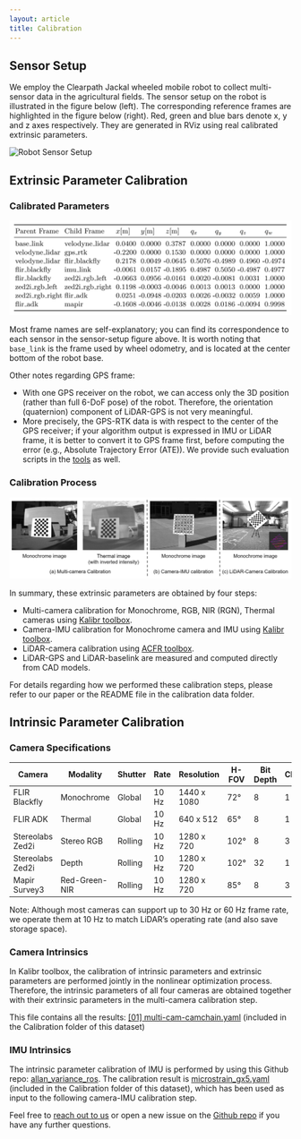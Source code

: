 ```yaml
---
layout: article
title: Calibration
---
```


## Sensor Setup
We employ the Clearpath Jackal wheeled mobile robot to collect multi-sensor data in the agricultural fields.
The sensor setup on the robot is illustrated in the figure below (left).
The corresponding reference frames are highlighted in the figure below (right).
Red, green and blue bars denote x, y and z axes respectively. They are generated in RViz using real calibrated extrinsic parameters.

![Robot Sensor Setup](./figures/robot.png)

## Extrinsic Parameter Calibration
### Calibrated Parameters
![Extrinsic Calibration Summary](./figures/extrinsic_param_summary.png)

Most frame names are self-explanatory; you can find its correspondence to each sensor in the sensor-setup figure above.
It is worth noting that `base_link` is the frame used by wheel odometry, and is located at the center bottom of the robot base.

Other notes regarding GPS frame:
- With one GPS receiver on the robot, we can access only the 3D position (rather than full 6-DoF pose) of the robot. Therefore, the orientation (quaternion) component of LiDAR-GPS is not very meaningful.
- More precisely, the GPS-RTK data is with respect to the center of the GPS receiver; if your algorithm output is expressed in IMU or LiDAR frame, it is better to convert it to GPS frame first, before computing the error (e.g., Absolute Trajectory Error (ATE)). We provide such evaluation scripts in the [tools](tools.html) as well.

### Calibration Process
![Calibration images](./figures/calibration_image.png)

In summary, these extrinsic parameters are obtained by four steps:
- Multi-camera calibration for Monochrome, RGB, NIR (RGN), Thermal cameras using [Kalibr toolbox](https://github.com/ethz-asl/kalibr).
- Camera-IMU calibration for Monochrome camera and IMU using [Kalibr toolbox](https://github.com/ethz-asl/kalibr).
- LiDAR-camera calibration using [ACFR toolbox](https://github.com/acfr/cam_lidar_calibration).
- LiDAR-GPS and LiDAR-baselink are measured and computed directly from CAD models.

For details regarding how we performed these calibration steps, please refer to our paper or the README file in the calibration data folder.

## Intrinsic Parameter Calibration
### Camera Specifications

| Camera           | Modality      | Shutter | Rate  | Resolution  | H-FOV | Bit Depth | Channel |
|------------------|---------------|---------|-------|-------------|-------|-----------|---------|
| FLIR Blackfly    | Monochrome    | Global  | 10 Hz | 1440 x 1080 | 72°   | 8         | 1       |
| FLIR ADK         | Thermal       | Global  | 10 Hz | 640 x 512   | 65°   | 8         | 1       |
| Stereolabs Zed2i | Stereo RGB    | Rolling | 10 Hz | 1280 x 720  | 102°  | 8         | 3 x 2   |
| Stereolabs Zed2i | Depth         | Rolling | 10 Hz | 1280 x 720  | 102°  | 32        | 1       |
| Mapir Survey3    | Red-Green-NIR | Rolling | 10 Hz | 1280 x 720  | 85°   | 8         | 3       |

Note: Although most cameras can support up to 30 Hz or 60 Hz frame rate, we operate
them at 10 Hz to match LiDAR’s operating rate (and also save storage space).

### Camera Intrinsics
In Kalibr toolbox, the calibration of intrinsic parameters and extrinsic parameters are performed jointly in the nonlinear optimization process. Therefore, the intrinsic parameters of all four cameras are obtained together with their extrinsic parameters in the multi-camera calibration step.

This file contains all the results: [[01] multi-cam-camchain.yaml](https://ucr-robotics.s3.us-west-2.amazonaws.com/citrus-farm-dataset/Calibration/results/[01]%20multi-cam-camchain.yaml) (included in the Calibration folder of this dataset)

### IMU Intrinsics
The intrinsic parameter calibration of IMU is performed by using this Github repo: [allan_variance_ros](https://github.com/ori-drs/allan_variance_ros).
The calibration result is [microstrain_gx5.yaml](https://ucr-robotics.s3.us-west-2.amazonaws.com/citrus-farm-dataset/Calibration/config/microstrain_gx5.yaml) (included in the Calibration folder of this dataset), which has been used as input to the following camera-IMU calibration step.

Feel free to [reach out to us](about.html) or open a new issue on the [Github repo](https://github.com/UCR-Robotics/Citrus-Farm-Dataset) if you have any further questions.
